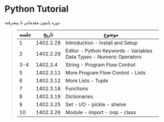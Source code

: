 # Python Tutorial

دوره پایتون مقدماتی تا پیشرفته

>| جلسه  | تاریخ | موضوع |
>| ------ | ------ | ------ |
>| 1 | 1402.2.28 | Introduction - Install and Setup 
>| 2 | 1402.2.29 | Editor - Python Keywords - Variables Data Types - Numeric Operators
>| 3-4 | 1402.3.4 | String - Program Flow Control
>| 5 | 1402.3.11 | More Program Flow Control - Lists
>| 6 | 1402.3.12 | More Lists - Tuple
>| 7 | 1402.3.18 | Functions 
>| 8 | 1402.3.19 | Dictionaries
>| 9 | 1402.3.25 | Set - I/O - pickle - shelve
>| 10 | 1402.3.26 | Module - import - oop - class

